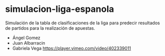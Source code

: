 # simulacion-liga-espanola
Simulación de la tabla de clasificaciones de la liga para predecir resultados de partidos para la realización de apuestas.
* Ángel Gomez
* Juan Albarracin
* Gabriela Vega
https://player.vimeo.com/video/402339011
